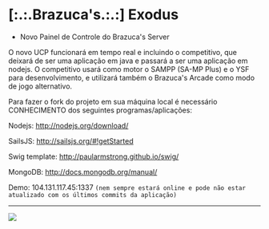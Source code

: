 # [:.:.Brazuca's.:.:] Exodus
* Novo Painel de Controle do Brazuca's Server

O novo UCP funcionará em tempo real e incluindo o competitivo, que deixará de ser uma aplicação em java e passará a ser uma aplicação em nodejs.
O competitivo usará como motor o SAMPP (SA-MP Plus) e o YSF para desenvolvimento, e utilizará também o Brazuca's Arcade como modo de jogo alternativo.

Para fazer o fork do projeto em sua máquina local é necessário CONHECIMENTO dos seguintes programas/aplicações:

Nodejs: http://nodejs.org/download/

SailsJS: http://sailsjs.org/#!getStarted

Swig template: http://paularmstrong.github.io/swig/

MongoDB: http://docs.mongodb.org/manual/



Demo: 104.131.117.45:1337 `(nem sempre estará online e pode não estar atualizado com os últimos commits da aplicação)`
<hr>
<img src="http://s17.postimg.org/df353qopb/Untitled.png">
